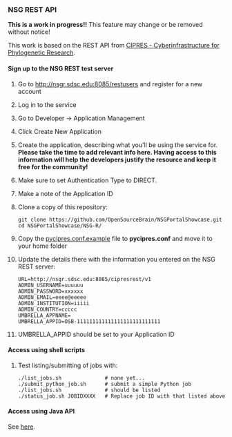 ### NSG REST API 

**This is a work in progress!!** This feature may change or be removed without notice!

This work is based on the REST API from  [CIPRES - Cyberinfrastructure for Phylogenetic Research](http://www.phylo.org/index.php/news/detail/announcing-cipres-restful-services-a-new-way-to-use-cipres).

#### Sign up to the NSG REST test server

1. Go to http://nsgr.sdsc.edu:8085/restusers and register for a new account
2. Log in to the service
3. Go to Developer -> Application Management
4. Click Create New Application
5. Create the application, describing what you'll be using the service for. **Please take the time to add relevant info here. Having access to this information will help the developers justify the resource and keep it free for the community!**
6. Make sure to set Authentication Type to DIRECT.
7. Make a note of the Application ID
8. Clone a copy of this repository:
    ```
    git clone https://github.com/OpenSourceBrain/NSGPortalShowcase.git
    cd NSGPortalShowcase/NSG-R/
    ```

9. Copy the [pycipres.conf.example](https://github.com/OpenSourceBrain/NSGPortalShowcase/blob/master/NSG-R/pycipres.conf.example) file to **pycipres.conf** and move it to your home folder
10. Update the details there with the information you entered on the NSG REST server:

    ```
    URL=http://nsgr.sdsc.edu:8085/cipresrest/v1
    ADMIN_USERNAME=uuuuuu
    ADMIN_PASSWORD=xxxxxx
    ADMIN_EMAIL=eeee@eeeee
    ADMIN_INSTITUTION=iiiii
    ADMIN_COUNTRY=ccccc
    UMBRELLA_APPNAME=
    UMBRELLA_APPID=OSB-111111111111111111111111111
    ```
    
11. UMBRELLA_APPID should be set to your Application ID


#### Access using shell scripts


1. Test listing/submitting of jobs with:

    ```
    ./list_jobs.sh              # none yet...
    ./submit_python_job.sh      # submit a simple Python job
    ./list_jobs.sh              # should be listed
    ./status_job.sh JOBIDXXXX   # Replace job ID with that listed above
    ```
    

#### Access using Java API
    
See [here](https://github.com/OpenSourceBrain/NSGPortalShowcase/tree/master/NSG-R/Java).





